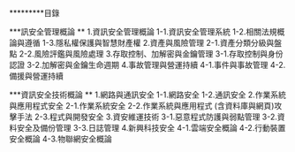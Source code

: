 *********目錄

***訊安全管理概論 **
  1.資訊安全管理概論
  1-1.資訊安全管理系統
  1-2.相關法規概論與遵循
  1-3.隱私權保護與智慧財產權
  2.資產與風險管理
  2-1.資產分類分級與盤點
  2-2.風險評鑑與風險處理
  3.存取控制、加解密與金鑰管理
  3-1.存取控制與身份認證
  3-2.加解密與金鑰生命週期
  4.事故管理與營運持續
  4-1.事件與事故管理
  4-2.備援與營運持續


***資訊安全技術概論 **
  1.網路與通訊安全
  1-1.網路安全
  1-2.通訊安全
  2.作業系統與應用程式安全
  2-1.作業系統安全
  2-2.作業系統與應用程式 (含資料庫與網頁)攻擊手法
  2-3.程式與開發安全
  3.資安維運技術
  3-1.惡意程式防護與弱點管理
  3-2.資料安全及備份管理
  3-3.日誌管理
  4.新興科技安全
  4-1.雲端安全概論
  4-2.行動裝置安全概論
  4-3.物聯網安全概論





